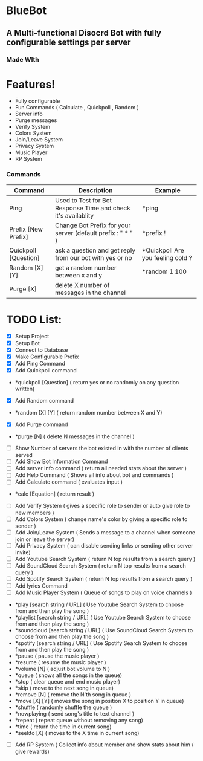 # BlueBot
## A Multi-functional Disocrd Bot with fully configurable settings per server 
### Made WIth 

# Features!
- Fully configurable  
- Fun Commands ( Calculate , Quickpoll , Random )
- Server info
- Purge messages
- Verify System
- Colors System
- Join/Leave System
- Privacy System
- Music Player
- RP System

### Commands
| Command | Description | Example |
| ------ | ------ | ------ |
|Ping|Used to Test for Bot Response Time and check it's availablity | *ping |
|Prefix [New Prefix]|Change Bot Prefix for your server (default prefix : " * " ) | *prefix ! |
|Quickpoll [Question]|ask a question and get reply from our bot with yes or no| *Quickpoll Are you feeling cold ? |
|Random [X] [Y] | get a random number between x and y | *random 1 100 |
|Purge [X] | delete X number of messages in the channel |


# TODO List:
- [x] Setup Project
- [x] Setup Bot
- [x] Connect to Database
- [x] Make Configurable Prefix
- [X] Add Ping Command
- [x] Add Quickpoll command 
- *quickpoll [Question] ( return yes or no randomly on any question written)
- [x] Add Random command 
- *random [X] [Y] ( return random number between X and Y)
- [X] Add Purge command 
- *purge [N] ( delete N messages in the channel )
- [ ] Show Number of servers the bot existed in with the number of clients served
- [ ] Add Show Bot Information Command
- [ ] Add server info command ( return all needed stats about the server )
- [ ] Add Help Command ( Shows all info about bot and commands )
- [ ] Add Calculate command ( evaluates input )
- *calc [Equation] ( return result )
- [ ] Add Verify System ( gives a specific role to sender or auto give role to new members )
- [ ] Add Colors System ( change name's color by giving a specific role to sender )
- [ ] Add Join/Leave System ( Sends a message to a channel when someone join or leave the server)
- [ ] Add Privacy System ( can disable sending links or sending other server invite)
- [ ] Add Youtube Search System ( return N top results from a search query )
- [ ] Add SoundCloud Search System ( return N top results from a search query )
- [ ] Add Spotify Search System ( return N top results from a search query )
- [ ] Add lyrics Command
- [ ] Add Music Player System ( Queue of songs to play on voice channels )
- *play [search string / URL] ( Use Youtube Search System to choose from and then play the song )
- *playlist [search string / URL] ( Use Youtube Search System to choose from and then play the song )
- *soundcloud [search string / URL] ( Use SoundCloud Search System to choose from and then play the song )
- *spotify [search string / URL] ( Use Spotify Search System to choose from and then play the song )
- *pause ( pause the music player )
- *resume ( resume the music player )
- *volume [N] ( adjust bot volume to N )
- *queue ( shows all the songs in the queue) 
- *stop ( clear queue and end music player)
- *skip ( move to the next song in queue)
- *remove [N] ( remove the N'th song in queue )
- *move [X] [Y] ( moves the song in position X to position Y in queue)
- *shuffle ( randomly shuffle the queue )
- *nowplaying ( send song's title to text channel )
- *repeat ( repeat queue without removing any song)
- *time ( return the time in current song)
- *seekto [X] ( moves to the X time in current song)
- [ ] Add RP System ( Collect info about member and show stats about him / give rewards)
